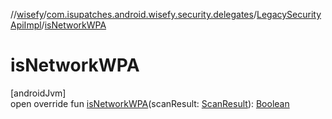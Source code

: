 //[wisefy](../../../index.md)/[com.isupatches.android.wisefy.security.delegates](../index.md)/[LegacySecurityApiImpl](index.md)/[isNetworkWPA](is-network-w-p-a.md)

# isNetworkWPA

[androidJvm]\
open override fun [isNetworkWPA](is-network-w-p-a.md)(scanResult: [ScanResult](https://developer.android.com/reference/kotlin/android/net/wifi/ScanResult.html)): [Boolean](https://kotlinlang.org/api/latest/jvm/stdlib/kotlin/-boolean/index.html)
